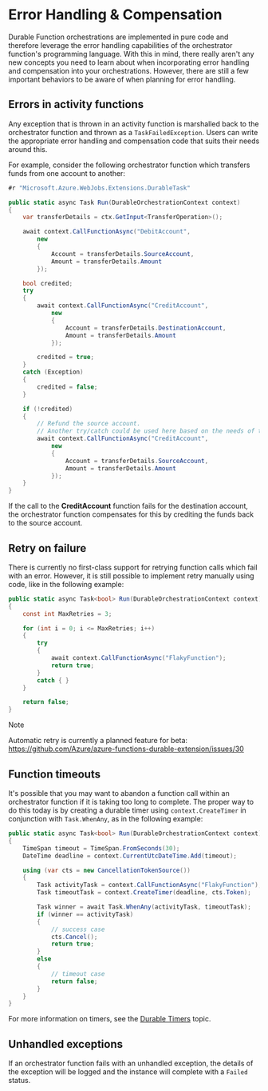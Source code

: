 # Error Handling & Compensation
Durable Function orchestrations are implemented in pure code and therefore leverage the error handling capabilities of the orchestrator function's programming language. With this in mind, there really aren't any new concepts you need to learn about when incorporating error handling and compensation into your orchestrations. However, there are still a few important behaviors to be aware of when planning for error handling.

## Errors in activity functions
Any exception that is thrown in an activity function is marshalled back to the orchestrator function and thrown as a `TaskFailedException`. Users can write the appropriate error handling and compensation code that suits their needs around this.

For example, consider the following orchestrator function which transfers funds from one account to another:

```csharp
#r "Microsoft.Azure.WebJobs.Extensions.DurableTask"

public static async Task Run(DurableOrchestrationContext context)
{
    var transferDetails = ctx.GetInput<TransferOperation>();

    await context.CallFunctionAsync("DebitAccount",
        new
        { 
            Account = transferDetails.SourceAccount,
            Amount = transferDetails.Amount
        });

    bool credited;
    try
    {
        await context.CallFunctionAsync("CreditAccount",         
            new
            { 
                Account = transferDetails.DestinationAccount,
                Amount = transferDetails.Amount
            });

        credited = true;
    }
    catch (Exception)
    {
        credited = false;
    }

    if (!credited)
    {
        // Refund the source account.
        // Another try/catch could be used here based on the needs of the application.
        await context.CallFunctionAsync("CreditAccount",         
            new
            { 
                Account = transferDetails.SourceAccount,
                Amount = transferDetails.Amount
            });
    }
}
```

If the call to the **CreditAccount** function fails for the destination account, the orchestrator function compensates for this by crediting the funds back to the source account.

## Retry on failure
There is currently no first-class support for retrying function calls which fail with an error. However, it is still possible to implement retry manually using code, like in the following example:

```csharp
public static async Task<bool> Run(DurableOrchestrationContext context)
{
    const int MaxRetries = 3;

    for (int i = 0; i <= MaxRetries; i++)
    {
        try
        {
            await context.CallFunctionAsync("FlakyFunction");
            return true;
        }
        catch { }
    }

    return false;
}
```

> [!NOTE]
> Automatic retry is currently a planned feature for beta: https://github.com/Azure/azure-functions-durable-extension/issues/30

## Function timeouts
It's possible that you may want to abandon a function call within an orchestrator function if it is taking too long to complete. The proper way to do this today is by creating a durable timer using `context.CreateTimer` in conjunction with `Task.WhenAny`, as in the following example:

```csharp
public static async Task<bool> Run(DurableOrchestrationContext context)
{
    TimeSpan timeout = TimeSpan.FromSeconds(30);
    DateTime deadline = context.CurrentUtcDateTime.Add(timeout);

    using (var cts = new CancellationTokenSource())
    {
        Task activityTask = context.CallFunctionAsync("FlakyFunction");
        Task timeoutTask = context.CreateTimer(deadline, cts.Token);

        Task winner = await Task.WhenAny(activityTask, timeoutTask);
        if (winner == activityTask)
        {
            // success case
            cts.Cancel();
            return true;
        }
        else
        {
            // timeout case
            return false;
        }
    }
}
```

For more information on timers, see the [Durable Timers](./timers.md) topic.

## Unhandled exceptions
If an orchestrator function fails with an unhandled exception, the details of the exception will be logged and the instance will complete with a `Failed` status.